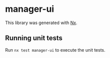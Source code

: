 # manager-ui

This library was generated with [Nx](https://nx.dev).

## Running unit tests

Run `nx test manager-ui` to execute the unit tests.
